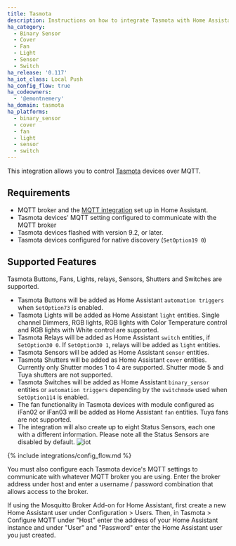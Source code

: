 ```yaml
---
title: Tasmota
description: Instructions on how to integrate Tasmota with Home Assistant.
ha_category:
  - Binary Sensor
  - Cover
  - Fan
  - Light
  - Sensor
  - Switch
ha_release: '0.117'
ha_iot_class: Local Push
ha_config_flow: true
ha_codeowners:
  - '@emontnemery'
ha_domain: tasmota
ha_platforms:
  - binary_sensor
  - cover
  - fan
  - light
  - sensor
  - switch
---
```


This integration allows you to control [Tasmota](https://tasmota.github.io/docs/) devices over MQTT.

## Requirements

- MQTT broker and the [MQTT integration](/integrations/mqtt/) set up in Home Assistant.
- Tasmota devices' MQTT setting configured to communicate with the MQTT broker
- Tasmota devices flashed with version 9.2, or later.
- Tasmota devices configured for native discovery (`SetOption19 0`)

## Supported Features

Tasmota Buttons, Fans, Lights, relays, Sensors, Shutters and Switches are supported.

- Tasmota Buttons will be added as Home Assistant `automation triggers` when `SetOption73` is enabled.
- Tasmota Lights will be added as Home Assistant `light` entities. Single channel Dimmers, RGB lights, RGB lights with Color Temperature control and RGB lights with White control are supported.
- Tasmota Relays will be added as Home Assistant `switch` entities, if `SetOption30 0`. If `SetOption30 1`, relays will be added as `light` entities.
- Tasmota Sensors will be added as Home Assistant `sensor` entities.
- Tasmota Shutters will be added as Home Assistant `cover` entities. Currently only Shutter modes 1 to 4 are supported. Shutter mode 5 and Tuya shutters are not supported.
- Tasmota Switches will be added as Home Assistant `binary_sensor` entities or `automation triggers` depending by the `switchmode` used when `SetOption114` is enabled.
- The fan functionality in Tasmota devices with module configured as iFan02 or iFan03 will be added as Home Assistant `fan` entities. Tuya fans are not supported.
- The integration will also create up to eight Status Sensors, each one with a different information. Please note all the Status Sensors are disabled by default.
  ![iot](https://user-images.githubusercontent.com/7702766/99080146-a1d43980-259f-11eb-856b-addb53695381.png)

{% include integrations/config_flow.md %}

You must also configure each Tasmota device's MQTT settings to communicate with whatever MQTT broker you are using. Enter the broker address under host and enter a username / password combination that allows access to the broker.

If using the Mosquitto Broker Add-on for Home Assistant, first create a new Home Assistant user under Configuration > Users. Then, in Tasmota > Configure MQTT under "Host" enter the address of your Home Assistant instance and under "User" and "Password" enter the Home Assistant user you just created.
